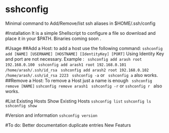 # sshconfig
Minimal command to Add/Remove/list ssh aliases in $HOME/.ssh/config

#Installation
It is a simple Shellscript to configure a file so download and place it in your $PATH. 
Binaries coming soon .

#Usage
##Add a Host:
to add a host use the following command:
``` sshconfig add [NAME] [USERNAME] [HOSTNAME] [IdentityKey] [PORT] ```
Using Identity Key and port are not necessary.
Example : 
``` sshconfig add arash root 192.168.0.100```
``` sshconfig add arash1 root 192.168.0.101 /home/arash/.ssh/id_rsa```
``` sshconfig add arash2 root 192.168.0.102 /home/arash/.ssh/id_rsa 2223```
``` sshconfig -a``` or ``` sshconfig a``` also works.
##Remove a Host:
To remove a Host just a name is enough
``` sshconfig remove [NAME]```
``` sshconfig remove arash1 ```
``` sshconfig -r``` or ```sshconfig r ``` also works.

#List Existing Hosts 
Show Existing Hosts 
```sshconfig list```
```sshconfig ls```
```sshconfig show```

#Version and information 
```sshconfig version```


#To do:
Better documentation
duplicate entries
New Featurs 
